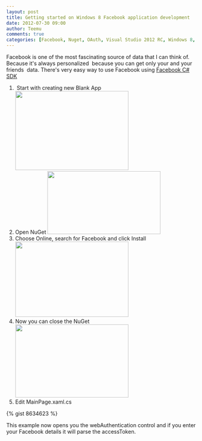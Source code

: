 ```yaml
---
layout: post
title: Getting started on Windows 8 Facebook application development
date: 2012-07-30 09:00
author: Teemu
comments: true
categories: [Facebook, Nuget, OAuth, Visual Studio 2012 RC, Windows 8, Windows 8, WinRT]
---
```

Facebook is one of the most fascinating source of data that I can think of.
Because it's always personalized  because you can get only your and your friends  data.
There's very easy way to use Facebook using <a href="http://csharpsdk.org/">Facebook C# SDK</a>
<!--more-->
<ol>
	<li> Start with creating new Blank App
<a href="http://tapanila.azurewebsites.net/wp-content/uploads/2012/07/CreatingBlankMetroProject.png"><img class="alignnone size-medium wp-image-141" title="CreatingBlankMetroProject" alt="" src="https://res.cloudinary.com/tapanila-net/image/upload/h_210,w_300/v1388360859/CreatingBlankMetroProject_vilqrm.png" width="300" height="210" /></a></li>
	<li>Open NuGet
<a href="http://tapanila.azurewebsites.net/wp-content/uploads/2012/07/OpenNuGet.png"><img class="alignnone size-medium wp-image-146" title="OpenNuGet" alt="" src="https://res.cloudinary.com/tapanila-net/image/upload/h_167,w_300/v1388360855/OpenNuGet_xomu4s.png" width="300" height="167" /></a></li>
	<li>Choose Online, search for Facebook and click Install
<a href="http://tapanila.azurewebsites.net/wp-content/uploads/2012/07/AddingFacebookSDKReferenceOnNuGet.png"><img class="alignnone size-medium wp-image-147" title="AddingFacebookSDKReferenceOnNuGet" alt="" src="https://res.cloudinary.com/tapanila-net/image/upload/h_200,w_300/v1388360804/AddingFacebookSDKReferenceOnNuGet_k4mnd5.png" width="300" height="200" /></a></li>
	<li>Now you can close the NuGet
<a href="http://tapanila.azurewebsites.net/wp-content/uploads/2012/07/FacebookSDKReferenceAdded.png"><img class="alignnone size-medium wp-image-148" title="FacebookSDKReferenceAdded" alt="" src="https://res.cloudinary.com/tapanila-net/image/upload/h_194,w_300/v1388360802/FacebookSDKReferenceAdded_smet5k.png" width="300" height="194" /></a></li>
	<li>Edit MainPage.xaml.cs</li>
</ol>
{% gist 8634623 %}

This example now opens you the webAuthentication control and if you enter your Facebook details it will parse the accessToken.
